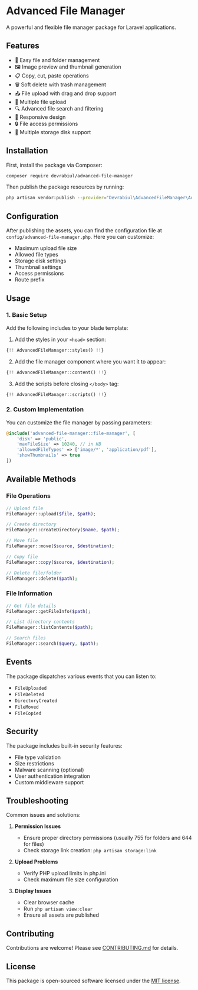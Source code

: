 # Advanced File Manager

A powerful and flexible file manager package for Laravel applications.

## Features

- 📁 Easy file and folder management
- 🖼️ Image preview and thumbnail generation
- 📋 Copy, cut, paste operations
- 🗑️ Soft delete with trash management
- 📤 File upload with drag and drop support
- 📎 Multiple file upload
- 🔍 Advanced file search and filtering
- 📱 Responsive design
- 🔒 File access permissions
- 💾 Multiple storage disk support

## Installation

First, install the package via Composer:

```bash
composer require devrabiul/advanced-file-manager
```

Then publish the package resources by running:

```bash
php artisan vendor:publish --provider="Devrabiul\AdvancedFileManager\AdvancedFileManagerServiceProvider"
```

## Configuration

After publishing the assets, you can find the configuration file at `config/advanced-file-manager.php`. Here you can customize:

- Maximum upload file size
- Allowed file types
- Storage disk settings
- Thumbnail settings
- Access permissions
- Route prefix

## Usage

### 1. Basic Setup

Add the following includes to your blade template:

1. Add the styles in your `<head>` section:
```php
{!! AdvancedFileManager::styles() !!}
```

2. Add the file manager component where you want it to appear:
```php
{!! AdvancedFileManager::content() !!}
```

3. Add the scripts before closing `</body>` tag:
```php
{!! AdvancedFileManager::scripts() !!}
```

### 2. Custom Implementation

You can customize the file manager by passing parameters:

```php
@include('advanced-file-manager::file-manager', [
    'disk' => 'public',
    'maxFileSize' => 10240, // in KB
    'allowedFileTypes' => ['image/*', 'application/pdf'],
    'showThumbnails' => true
])
```

## Available Methods

### File Operations

```php
// Upload file
FileManager::upload($file, $path);

// Create directory
FileManager::createDirectory($name, $path);

// Move file
FileManager::move($source, $destination);

// Copy file
FileManager::copy($source, $destination);

// Delete file/folder
FileManager::delete($path);
```

### File Information

```php
// Get file details
FileManager::getFileInfo($path);

// List directory contents
FileManager::listContents($path);

// Search files
FileManager::search($query, $path);
```

## Events

The package dispatches various events that you can listen to:

- `FileUploaded`
- `FileDeleted`
- `DirectoryCreated`
- `FileMoved`
- `FileCopied`

## Security

The package includes built-in security features:

- File type validation
- Size restrictions
- Malware scanning (optional)
- User authentication integration
- Custom middleware support

## Troubleshooting

Common issues and solutions:

1. **Permission Issues**
   - Ensure proper directory permissions (usually 755 for folders and 644 for files)
   - Check storage link creation: `php artisan storage:link`

2. **Upload Problems**
   - Verify PHP upload limits in php.ini
   - Check maximum file size configuration

3. **Display Issues**
   - Clear browser cache
   - Run `php artisan view:clear`
   - Ensure all assets are published

## Contributing

Contributions are welcome! Please see [CONTRIBUTING.md](CONTRIBUTING.md) for details.

## License

This package is open-sourced software licensed under the [MIT license](LICENSE.md).